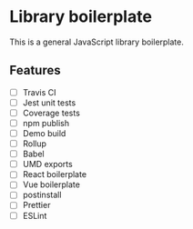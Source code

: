 # Library boilerplate

This is a general JavaScript library boilerplate.

## Features

- [ ] Travis CI
- [ ] Jest unit tests
- [ ] Coverage tests
- [ ] npm publish
- [ ] Demo build
- [ ] Rollup
- [ ] Babel
- [ ] UMD exports
- [ ] React boilerplate
- [ ] Vue boilerplate
- [ ] postinstall
- [ ] Prettier
- [ ] ESLint
